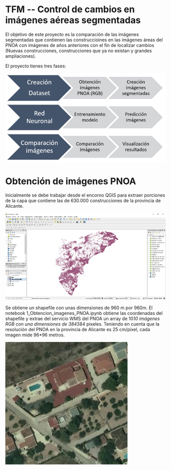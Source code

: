 # TFM -- Control de cambios en imágenes aéreas segmentadas

El objetivo de este proyecto es la comparación de las imágenes segmentadas que contienen las construccioines en las imágenes áreas del PNOA con imágenes de años anteriores con el fin de localizar cambios          (Nuevas construcciones, construcciones que ya no existan y grandes ampliaciones).

El proyecto tienes tres fases:

![Ciclo fases](/img/esquema.jpg)


#  Obtención de imágenes PNOA 
Inicialmente se debe trabajar desde el encorno QGIS para extraer porciones de la capa que contiene las de 630.000 construcciones de la provincia de Alicante.

![QGIS Alicante](/img/alicante.jpg)

Se obtiene un shapefile con unas dimensiones de 960 m por 960m. 
El notebook 1_Obtencion_imagenes_PNOA.ipynb obtiene las coordenadas del shapefile y extrae del servicio WMS del PNOA un array de 10*10 imágenes RGB con una dimensiones de 384*384 pixeles.
Teniendo en cuenta que la resolución del PNOA en la provincia de Alicante es 25 cm/píxel, cada imagen mide 96*96 metros.

![RGB](/img/680667.12_4238075.56_680763.12_4238171.56.jpg)
